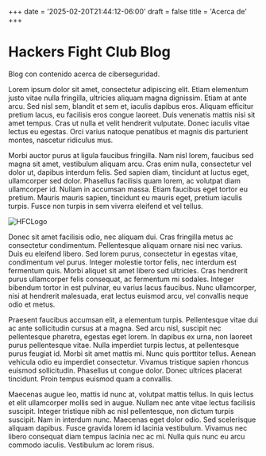 +++
date = '2025-02-20T21:44:12-06:00'
draft = false 
title = 'Acerca de'
+++

# Hackers Fight Club Blog

Blog con contenido acerca de ciberseguridad.

Lorem ipsum dolor sit amet, consectetur adipiscing elit. Etiam elementum justo vitae nulla fringilla, ultricies aliquam magna dignissim. Etiam at ante arcu. Sed nisl sem, blandit et sem et, iaculis dapibus eros. Aliquam efficitur pretium lacus, eu facilisis eros congue laoreet. Duis venenatis mattis nisi sit amet tempus. Cras ut nulla et velit hendrerit vulputate. Donec iaculis vitae lectus eu egestas. Orci varius natoque penatibus et magnis dis parturient montes, nascetur ridiculus mus.

Morbi auctor purus at ligula faucibus fringilla. Nam nisl lorem, faucibus sed magna sit amet, vestibulum aliquam arcu. Cras enim nulla, consectetur vel dolor ut, dapibus interdum felis. Sed sapien diam, tincidunt at luctus eget, ullamcorper sed dolor. Phasellus facilisis quam lorem, ac volutpat diam ullamcorper id. Nullam in accumsan massa. Etiam faucibus eget tortor eu pretium. Mauris mauris sapien, tincidunt eu mauris eget, pretium iaculis turpis. Fusce non turpis in sem viverra eleifend et vel tellus.

![HFCLogo](/img/mainlogo.jpg)

Donec sit amet facilisis odio, nec aliquam dui. Cras fringilla metus ac consectetur condimentum. Pellentesque aliquam ornare nisi nec varius. Duis eu eleifend libero. Sed lorem purus, consectetur in egestas vitae, condimentum vel purus. Integer molestie tortor felis, nec interdum est fermentum quis. Morbi aliquet sit amet libero sed ultricies. Cras hendrerit purus ullamcorper felis consequat, ac fermentum mi sodales. Integer bibendum tortor in est pulvinar, eu varius lacus faucibus. Nunc ullamcorper, nisi at hendrerit malesuada, erat lectus euismod arcu, vel convallis neque odio et metus.

Praesent faucibus accumsan elit, a elementum turpis. Pellentesque vitae dui ac ante sollicitudin cursus at a magna. Sed arcu nisl, suscipit nec pellentesque pharetra, egestas eget lorem. In dapibus ex urna, non laoreet purus pellentesque vitae. Nulla imperdiet turpis lectus, at pellentesque purus feugiat id. Morbi sit amet mattis mi. Nunc quis porttitor tellus. Aenean vehicula odio eu imperdiet consectetur. Vivamus tristique sapien rhoncus euismod sollicitudin. Phasellus ut congue dolor. Donec ultrices placerat tincidunt. Proin tempus euismod quam a convallis.

Maecenas augue leo, mattis id nunc at, volutpat mattis tellus. In quis lectus et elit ullamcorper mollis sed in augue. Nullam nec ante vitae lectus facilisis suscipit. Integer tristique nibh ac nisl pellentesque, non dictum turpis suscipit. Nam in interdum nunc. Maecenas eget dolor odio. Sed scelerisque aliquam dapibus. Fusce gravida lorem id lacinia vestibulum. Vivamus nec libero consequat diam tempus lacinia nec ac mi. Nulla quis nunc eu arcu commodo iaculis. Vestibulum ac lorem risus.

